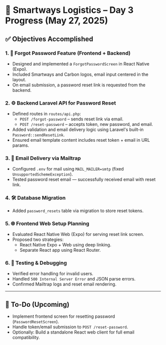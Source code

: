 # 🚚 Smartways Logistics – Day 3 Progress (May 27, 2025)

## ✅ Objectives Accomplished

### 1. 🔐 Forgot Password Feature (Frontend + Backend)
- Designed and implemented a `ForgotPasswordScreen` in React Native (Expo).
- Included Smartways and Carbon logos, email input centered in the layout.
- On email submission, a password reset link is requested from the backend.

### 2. ⚙️ Backend Laravel API for Password Reset
- Defined routes in `routes/api.php`:
  - `POST /forgot-password` – sends reset link via email.
  - `POST /reset-password` – accepts token, new password, and email.
- Added validation and email delivery logic using Laravel's built-in `Password::sendResetLink`.
- Ensured email template content includes reset token + email in URL params.

### 3. 📧 Email Delivery via Mailtrap
- Configured `.env` for mail using `MAIL_MAILER=smtp` (fixed `UnsupportedSchemeException`).
- Tested password reset email — successfully received email with reset link.

### 4. 🛠 Database Migration
- Added `password_resets` table via migration to store reset tokens.

### 5. 🌐 Frontend Web Setup Planning
- Evaluated React Native Web (Expo) for serving reset link screen.
- Proposed two strategies:
  - React Native Expo + Web using deep linking.
  - Separate React app using React Router.

### 6. 🧪 Testing & Debugging
- Verified error handling for invalid users.
- Handled `500 Internal Server Error` and JSON parse errors.
- Confirmed Mailtrap logs and reset email rendering.

---

## 🔄 To-Do (Upcoming)
- Implement frontend screen for resetting password (`PasswordResetScreen`).
- Handle token/email submission to `POST /reset-password`.
- Optionally: Build a standalone React web client for full email compatibility.
